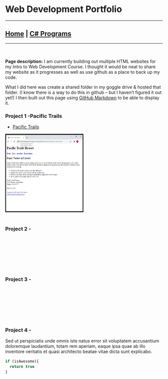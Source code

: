 # Web Development Portfolio

---
## [Home](index.md) | [C# Programs](Cportfolio.md) 
---

<br><br>
**Page description:** I am currently building out multiple HTML websites for my Intro to Web Development Course. I thought it would be neat to share my website as it progresses as well as use github as a place to back up my code. 

What I did here was create a shared folder in my goggle drive & hosted that folder. (I know there is a way to do this in github – but I haven’t figured it out yet!) I then built out this page using [GitHub Markdown](https://guides.github.com/features/mastering-markdown/) to be able to display it.  
 




### Project 1 -Pacific Trails
- [Pacific Trails](pacific_trials.md)

<img img width="250" height="250" src="images/Thumb PT.png?raw=true"/>
<br><br>

### Project 2 -
<br><br>
<br><br>
<br><br>

### Project 3 -
<br><br>
<br><br>
<br><br>

### Project 4 - 
Sed ut perspiciatis unde omnis iste natus error sit voluptatem accusantium doloremque laudantium, totam rem aperiam, eaque ipsa quae ab illo inventore veritatis et quasi architecto beatae vitae dicta sunt explicabo. 

```javascript
if (isAwesome){
  return true
}
```
